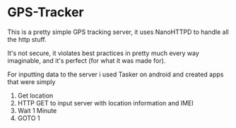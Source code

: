 # GPS-Tracker

This is a pretty simple GPS tracking server, it uses NanoHTTPD to handle all the http stuff.

It's not secure, it violates best practices in pretty much every way imaginable, and it's perfect (for what it was made for).

For inputting data to the server i used Tasker on android and created apps that were simply

1. Get location
1. HTTP GET to input server with location information and IMEI
1. Wait 1 Minute
1. GOTO 1
